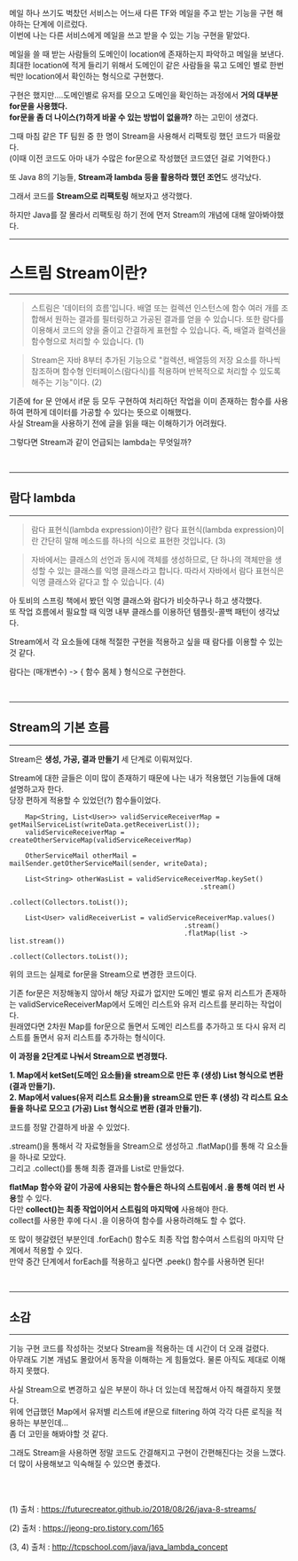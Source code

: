 메일 하나 쓰기도 벅찼던 서비스는 어느새 다른 TF와 메일을 주고 받는 기능을 구현 해야하는 단계에 이르렀다.  
이번에 나는 다른 서비스에게 메일을 쓰고 받을 수 있는 기능 구현을 맡았다.

메일을 쓸 때 받는 사람들의 도메인이 location에 존재하는지 파악하고 메일을 보낸다.  
최대한 location에 적게 들리기 위해서 도메인이 같은 사람들을 묶고 도메인 별로 한번씩만 location에서 확인하는 형식으로 구현했다.

구현은 했지만....도메인별로 유저를 모으고 도메인을 확인하는 과정에서 **거의 대부분 for문을 사용했다.**  
**for문을 좀 더 나이스(?)하게 바꿀 수 있는 방법이 없을까?** 하는 고민이 생겼다.

그때 마침 같은 TF 팀원 중 한 명이 Stream을 사용해서 리팩토링 했던 코드가 떠올랐다.  
(이때 이전 코드도 아마 내가 수많은 for문으로 작성했던 코드였던 걸로 기억한다.)

또 Java 8의 기능들, **Stream과 lambda 등을 활용하라 했던 조언**도 생각났다.

그래서 코드를 **Stream으로 리팩토링** 해보자고 생각했다.

하지만 Java를 잘 몰라서 리팩토링 하기 전에 먼저 Stream의 개념에 대해 알아봐야했다.

---
# 스트림 Stream이란?

---

> 스트림은 '데이터의 흐름’입니다. 배열 또는 컬렉션 인스턴스에 함수 여러 개를 조합해서 원하는 결과를 필터링하고 가공된 결과를 얻을 수 있습니다. 또한 람다를 이용해서 코드의 양을 줄이고 간결하게 표현할 수 있습니다. 즉, 배열과 컬렉션을 함수형으로 처리할 수 있습니다. (1)

> Stream은 자바 8부터 추가된 기능으로 "컬렉션, 배열등의 저장 요소를 하나씩 참조하며 함수형 인터페이스(람다식)를 적용하며 반복적으로 처리할 수 있도록 해주는 기능"이다. (2)

기존에 for 문 안에서  if문 등 모두 구현하여 처리하던 작업을 이미 존재하는 함수를 사용하여 편하게 데이터를 가공할 수 있다는 뜻으로 이해했다.  
사실 Stream을 사용하기 전에 글을 읽을 때는 이해하기가 어려웠다.

그렇다면 Stream과 같이 언급되는 lambda는 무엇일까?

<br>

---
## 람다 lambda

---

> 람다 표현식(lambda expression)이란?
> 람다 표현식(lambda expression)이란 간단히 말해 메소드를 하나의 식으로 표현한 것입니다. (3)

> 자바에서는 클래스의 선언과 동시에 객체를 생성하므로, 단 하나의 객체만을 생성할 수 있는 클래스를 익명 클래스라고 합니다.
> 따라서 자바에서 람다 표현식은 익명 클래스와 같다고 할 수 있습니다. (4)

아 토비의 스프링 책에서 봤던 익명 클래스와 람다가 비슷하구나 하고 생각했다.  
또 작업 흐름에서 필요할 때 익명 내부 클래스를 이용하던 템플릿-콜백 패턴이 생각났다.

Stream에서 각 요소들에 대해 적절한 구현을 적용하고 싶을 때 람다를 이용할 수 있는 것 같다.

람다는 (매개변수) -> { 함수 몸체 } 형식으로 구현한다.

<br>

---
## Stream의 기본 흐름

---

Stream은 **생성, 가공, 결과 만들기** 세 단계로 이뤄져있다.

Stream에 대한 글들은 이미 많이 존재하기 때문에  나는 내가 적용했던 기능들에 대해 설명하고자 한다.   
당장 편하게 적용할 수 있었던(?) 함수들이었다.
<br>


        Map<String, List<User>> validServiceReceiverMap = getMailServiceList(writeData.getReceiverList());
        validServiceReceiverMap = createOtherServiceMap(validServiceReceiverMap)

        OtherServiceMail otherMail = mailSender.getOtherServiceMail(sender, writeData);

        List<String> otherWasList = validServiceReceiverMap.keySet()
                                                    .stream()
                                                    .collect(Collectors.toList());

        List<User> validReceiverList = validServiceReceiverMap.values()
                                                .stream()
                                                .flatMap(list -> list.stream())
                                                .collect(Collectors.toList());


위의 코드는 실제로 for문을 Stream으로 변경한 코드이다. 

기존 for문은 저장해놓지 않아서 해당 자료가 없지만 도메인 별로 유저 리스트가 존재하는 validServiceReceiverMap에서 도메인 리스트와 유저 리스트를 분리하는 작업이다.  
원래였다면 2차원 Map를 for문으로 돌면서 도메인 리스트를 추가하고 또 다시 유저 리스트를 돌면서 유저 리스트를 추가하는 형식이다.

**이 과정을 2단계로 나눠서 Stream으로 변경했다.**

**1. Map에서 ketSet(도메인 요소들)을 stream으로 만든 후 (생성) List 형식으로 변환(결과 만들기).**  
**2. Map에서 values(유저 리스트 요소들)을 stream으로 만든 후 (생성) 각 리스트 요소들을 하나로 모으고 (가공) List 형식으로 변환 (결과 만들기).**

코드를 정말 간결하게 바꿀 수 있었다.

.stream()을 통해서 각 자료형들을 Stream으로 생성하고 .flatMap()를 통해 각 요소들을 하나로 모았다.  
그리고 .collect()를 통해 최종 결과를 List로 만들었다.

**flatMap 함수와 같이 가공에 사용되는 함수들은 하나의 스트림에서 .을 통해 여러 번 사용**할 수 있다.  
다만 **collect()는 최종 작업이어서 스트림의 마지막에** 사용해야 한다.  
collect를 사용한 후에 다시 .을 이용하여 함수를 사용하려해도 할 수 없다.

또 많이 헷갈렸던 부분인데 .forEach() 함수도 최종 작업 함수여서 스트림의 마지막 단계에서 적용할 수 있다.  
만약 중간 단계에서 forEach를 적용하고 싶다면 .peek() 함수를 사용하면 된다!

<br>

---
## 소감

---

기능 구현 코드를 작성하는 것보다 Stream을 적용하는 데 시간이 더 오래 걸렸다.  
아무래도 기본 개념도 몰랐어서 동작을 이해하는 게 힘들었다. 물론 아직도 제대로 이해하지 못했다.

사실 Stream으로 변경하고 싶은 부분이 하나 더 있는데 복잡해서 아직 해결하지 못했다.  
위에 언급했던 Map에서 유저별 리스트에 if문으로 filtering 하여 각각 다른 로직을 적용하는 부분인데...  
좀 더 고민을 해봐야할 것 같다.

그래도 Stream을 사용하면 정말 코드도 간결해지고 구현이 간편해진다는 것을 느꼈다.  
더 많이 사용해보고 익숙해질 수 있으면 좋겠다.

<br>
<br>

(1) 출처 : https://futurecreator.github.io/2018/08/26/java-8-streams/

(2) 출처 : https://jeong-pro.tistory.com/165

(3, 4) 출처 : http://tcpschool.com/java/java_lambda_concept
